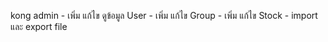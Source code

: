 kong
    admin
    - เพิ่ม แก้ไข ดูข้อมูล User 
    - เพิ่ม แก้ไข Group
    - เพิ่ม แก้ไข Stock
    - import และ export file